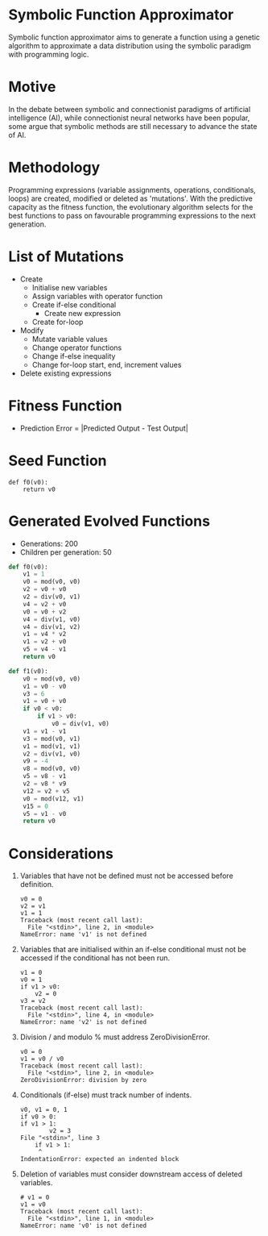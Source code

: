 # Symbolic Function Approximator
Symbolic function approximator aims to generate a function using a genetic algorithm to approximate a data distribution using the symbolic paradigm with programming logic.

# Motive
In the debate between symbolic and connectionist paradigms of artificial intelligence (AI), while connectionist neural networks have been popular, some argue that symbolic methods are still necessary to advance the state of AI.

# Methodology
Programming expressions (variable assignments, operations, conditionals, loops) are created, modified or deleted as 'mutations'. With the predictive capacity as the fitness function, the evolutionary algorithm selects for the best functions to pass on favourable programming expressions to the next generation.

# List of Mutations
* Create
    * Initialise new variables
    * Assign variables with operator function
    * Create if-else conditional
        * Create new expression
    * Create for-loop
* Modify
    * Mutate variable values
    * Change operator functions
    * Change if-else inequality
    * Change for-loop start, end, increment values
* Delete existing expressions

# Fitness Function
* Prediction Error = |Predicted Output - Test Output|

# Seed Function
```
def f0(v0):
    return v0
```

# Generated Evolved Functions
* Generations: 200
* Children per generation: 50
```python
def f0(v0):
	v1 = 1
	v0 = mod(v0, v0)
	v2 = v0 + v0
	v2 = div(v0, v1)
	v4 = v2 + v0
	v0 = v0 + v2
	v4 = div(v1, v0)
	v4 = div(v1, v2)
	v1 = v4 * v2
	v1 = v2 + v0
	v5 = v4 - v1
	return v0

def f1(v0):
	v0 = mod(v0, v0)
	v1 = v0 - v0
	v3 = 6
	v1 = v0 + v0
	if v0 < v0:
		if v1 > v0:
			v0 = div(v1, v0)
	v1 = v1 - v1
	v3 = mod(v0, v1)
	v1 = mod(v1, v1)
	v2 = div(v1, v0)
	v9 = -4
	v8 = mod(v0, v0)
	v5 = v8 - v1
	v2 = v8 * v9
	v12 = v2 + v5
	v0 = mod(v12, v1)
	v15 = 0
	v5 = v1 - v0
	return v0
```

# Considerations
1. Variables that have not be defined must not be accessed before definition.
    ```
    v0 = 0
    v2 = v1
    v1 = 1
    Traceback (most recent call last):
      File "<stdin>", line 2, in <module>
    NameError: name 'v1' is not defined
    ```
2. Variables that are initialised within an if-else conditional must not be accessed if the conditional has not been run.
    ```
    v1 = 0
    v0 = 1
    if v1 > v0:
        v2 = 0
    v3 = v2
    Traceback (most recent call last):
      File "<stdin>", line 4, in <module>
    NameError: name 'v2' is not defined
    ```
3. Division / and modulo % must address ZeroDivisionError.
    ```
    v0 = 0
    v1 = v0 / v0
    Traceback (most recent call last):
      File "<stdin>", line 2, in <module>
    ZeroDivisionError: division by zero
    ```
4. Conditionals (if-else) must track number of indents.
    ```
    v0, v1 = 0, 1
    if v0 > 0:
    if v1 > 1:
            v2 = 3
    File "<stdin>", line 3
        if v1 > 1:
         ^
    IndentationError: expected an indented block
    ```
5. Deletion of variables must consider downstream access of deleted variables.
    ```
    # v1 = 0
    v1 = v0
    Traceback (most recent call last):
      File "<stdin>", line 1, in <module>
    NameError: name 'v0' is not defined
    ```
